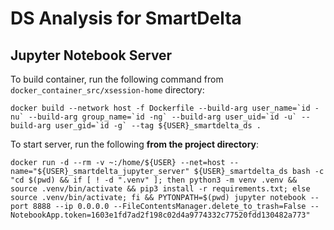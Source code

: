 # DS Analysis for SmartDelta

## Jupyter Notebook Server

To build container, run the following command from `docker_container_src/xsession-home` directory:
```
docker build --network host -f Dockerfile --build-arg user_name=`id -nu` --build-arg group_name=`id -ng` --build-arg user_uid=`id -u` --build-arg user_gid=`id -g` --tag ${USER}_smartdelta_ds .
```

To start server, run the following **from the project directory**:
```
docker run -d --rm -v ~:/home/${USER} --net=host --name="${USER}_smartdelta_jupyter_server" ${USER}_smartdelta_ds bash -c "cd $(pwd) && if [ ! -d ".venv" ]; then python3 -m venv .venv && source .venv/bin/activate && pip3 install -r requirements.txt; else source .venv/bin/activate; fi && PYTONPATH=$(pwd) jupyter notebook --port 8888 --ip 0.0.0.0 --FileContentsManager.delete_to_trash=False --NotebookApp.token=1603e1fd7ad2f198c02d4a9774332c77520fdd130482a773"
```


